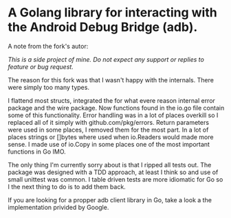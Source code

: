 # A Golang library for interacting with the Android Debug Bridge (adb).

A note from the fork's autor:

*This is a side project of mine. Do not expect any support or replies to
feature or bug request.*

The reason for this fork was that I wasn't happy with the internals.
There were simply too many types.

I flattend most structs, integrated the for what evere reason internal
error package and the wire package. Now functions found in the io.go file
contain some of this functionality. Error handling was in a lot of places
overkill so I replaced all of it simply with github.com/pkg/errors.
Return parameters were used in some places, I removed them for the most
part. In a lot of places strings or []bytes where used when io.Readers
would made more sense. I made use of io.Copy in some places one of the
most important functions in Go IMO.

The only thing I'm currently sorry about is that I ripped all tests out.
The package was designed with a TDD approach, at least I think so and
use of small unittest was common. I table driven tests are more idiomatic
for Go so I the next thing to do is to add them back.

If you are looking for a propper adb client library in Go, take a look
a the implementation privided by Google.
